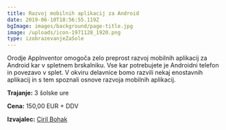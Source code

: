 ```yaml
---
title: Razvoj mobilnih aplikacij za Android
date: 2019-06-10T18:56:55.119Z
bgImage: images/background/page-title.jpg
image: /uploads/icon-1971128_1920.png
type: izobrazevanjeZaSole
---
```

Orodje AppInventor omogoča zelo preprost razvoj mobilnih aplikacij za Android kar v spletnem brskalniku. Vse kar potrebujete je Androidni telefon in povezavo v splet. V okviru delavnice bomo razvili nekaj enostavnih aplikacij in s tem spoznali osnove razvoja mobilnih aplikacij.

**Trajanje:** 3 šolske ure

**Cena:** 150,00 EUR + DDV

**Izvajalec:** [Ciril Bohak](/izvajalci/ciril-bohak/)
